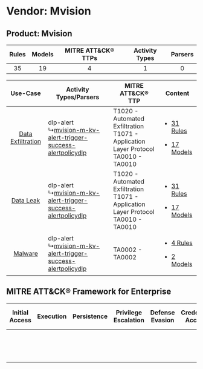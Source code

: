 Vendor: Mvision
===============
Product: Mvision
----------------
| Rules | Models | MITRE ATT&CK® TTPs | Activity Types | Parsers |
|:-----:|:------:|:------------------:|:--------------:|:-------:|
|  35   |   19   |         4          |       1        |    0    |

|    Use-Case    | Activity Types/Parsers    | MITRE ATT&CK® TTP    | Content    |
|:----:| ---- | ---- | ---- |
| [Data Exfiltration](../../../UseCases/uc_data_exfiltration.md) |  dlp-alert<br> ↳[mvision-m-kv-alert-trigger-success-alertpolicydlp](Ps/pC_mvisionmkvalerttriggersuccessalertpolicydlp.md)<br> | T1020 - Automated Exfiltration<br>T1071 - Application Layer Protocol<br>TA0010 - TA0010<br> | [<ul><li>31 Rules</li></ul><ul><li>17 Models</li></ul>](RM/r_m_mvision_mvision_Data_Exfiltration.md) |
|         [Data Leak](../../../UseCases/uc_data_leak.md)         |  dlp-alert<br> ↳[mvision-m-kv-alert-trigger-success-alertpolicydlp](Ps/pC_mvisionmkvalerttriggersuccessalertpolicydlp.md)<br> | T1020 - Automated Exfiltration<br>T1071 - Application Layer Protocol<br>TA0010 - TA0010<br> | [<ul><li>31 Rules</li></ul><ul><li>17 Models</li></ul>](RM/r_m_mvision_mvision_Data_Leak.md)         |
|    [Malware](../../../UseCases/uc_malware.md)    |  dlp-alert<br> ↳[mvision-m-kv-alert-trigger-success-alertpolicydlp](Ps/pC_mvisionmkvalerttriggersuccessalertpolicydlp.md)<br> | TA0002 - TA0002<br>    | [<ul><li>4 Rules</li></ul><ul><li>2 Models</li></ul>](RM/r_m_mvision_mvision_Malware.md)    |

MITRE ATT&CK® Framework for Enterprise
--------------------------------------
| Initial Access | Execution | Persistence | Privilege Escalation | Defense Evasion | Credential Access | Discovery | Lateral Movement | Collection | Command and Control                                                             | Exfiltration                                                                | Impact |
| -------------- | --------- | ----------- | -------------------- | --------------- | ----------------- | --------- | ---------------- | ---------- | ------------------------------------------------------------------------------- | --------------------------------------------------------------------------- | ------ |
|                |           |             |                      |                 |                   |           |                  |            | [Application Layer Protocol](https://attack.mitre.org/techniques/T1071)<br><br> | [Automated Exfiltration](https://attack.mitre.org/techniques/T1020)<br><br> |        |